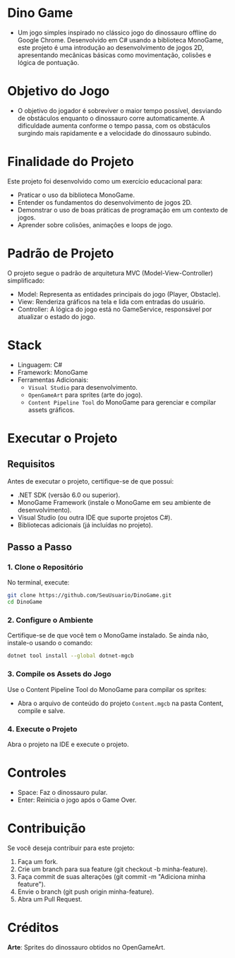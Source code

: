 # Dino Game
- Um jogo simples inspirado no clássico jogo do dinossauro offline do Google Chrome. Desenvolvido em C# usando a biblioteca MonoGame, este projeto é uma introdução ao desenvolvimento de jogos 2D, apresentando mecânicas básicas como movimentação, colisões e lógica de pontuação.

# Objetivo do Jogo
- O objetivo do jogador é sobreviver o maior tempo possível, desviando de obstáculos enquanto o dinossauro corre automaticamente. A dificuldade aumenta conforme o tempo passa, com os obstáculos surgindo mais rapidamente e a velocidade do dinossauro subindo.

# Finalidade do Projeto
Este projeto foi desenvolvido como um exercício educacional para:

- Praticar o uso da biblioteca MonoGame.
- Entender os fundamentos do desenvolvimento de jogos 2D.
- Demonstrar o uso de boas práticas de programação em um contexto de jogos.
- Aprender sobre colisões, animações e loops de jogo.

# Padrão de Projeto
O projeto segue o padrão de arquitetura MVC (Model-View-Controller) simplificado:

- Model: Representa as entidades principais do jogo (Player, Obstacle).
- View: Renderiza gráficos na tela e lida com entradas do usuário.
- Controller: A lógica do jogo está no GameService, responsável por atualizar o estado do jogo.

# Stack
- Linguagem: C#
- Framework: MonoGame
- Ferramentas Adicionais:
    - ```Visual Studio``` para desenvolvimento.
    - ```OpenGameArt``` para sprites (arte do jogo).
    - ```Content Pipeline Tool``` do MonoGame para gerenciar e compilar assets gráficos.

# Executar o Projeto
## Requisitos
Antes de executar o projeto, certifique-se de que possui:

- .NET SDK (versão 6.0 ou superior).
- MonoGame Framework (instale o MonoGame em seu ambiente de desenvolvimento).
- Visual Studio (ou outra IDE que suporte projetos C#).
- Bibliotecas adicionais (já incluídas no projeto).

## Passo a Passo

### 1. Clone o Repositório
No terminal, execute:

```bash
git clone https://github.com/SeuUsuario/DinoGame.git
cd DinoGame
```

### 2. Configure o Ambiente
Certifique-se de que você tem o MonoGame instalado. Se ainda não, instale-o usando o comando:

```bash
dotnet tool install --global dotnet-mgcb
```
### 3. Compile os Assets do Jogo
Use o Content Pipeline Tool do MonoGame para compilar os sprites:
  - Abra o arquivo de conteúdo do projeto ```Content.mgcb``` na pasta Content, compile e salve.

### 4. Execute o Projeto
Abra o projeto na IDE e execute o projeto.

# Controles
- Space: Faz o dinossauro pular.
- Enter: Reinicia o jogo após o Game Over.

# Contribuição
Se você deseja contribuir para este projeto:

1. Faça um fork.
2. Crie um branch para sua feature (git checkout -b minha-feature).
3. Faça commit de suas alterações (git commit -m "Adiciona minha feature").
4. Envie o branch (git push origin minha-feature).
5. Abra um Pull Request.

# Créditos
**Arte**: Sprites do dinossauro obtidos no OpenGameArt.
